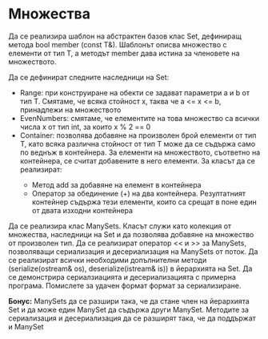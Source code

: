 # Множества
Да се реализира шаблон на абстрактен базов клас Set<T>, дефиниращ метода bool member (const T&). Шаблонът описва множество с елементи от тип T, а методът member дава истина за членовете на множеството.

Да се дефинират следните наследници на Set<T>:
- Range<T>: при конструиране на обекти се задават параметри a и b от тип T. Смятаме, че всяка стойност x, таква че a <= x <= b, принадлежи на множеството
- EvenNumbers: смятаме, че елементите на това множество са всички числа x от тип int, за които x % 2 == 0
- Container<T>: позволява добавяне на произволен брой елементи от тип T, като всяка различна стойност от тип T може да се съдържа само по веднъж в контейнера. За елементи на множеството, съответно на контейнера, се считат добавените в него елементи. За класът да се реализират:
    - Метод add за добавяне на елемент в контейнера
    - Оператор за обединение (+) на два контейнера. Резултатният контейнер съдържа тези елементи, които са срещат в поне един от двата изходни контейнера

Да се реализира клас ManySets<T>. Класът служи като колекция от множества, наследници на Set<T> и  да позволява добавяне на множество от произволен тип. Да се реализират оператор << и >> за ManySets, позволяващи сериализация и десериализация на ManySets от поток. Да се реализират всички необходими допълнителни методи (serialize(ostream& os), deserialize(istream& is)) в йерархията на Set. Да се демонстрира сериалзиацията и десериализацията с примерна програма. Помислете за удачен формат формат за сериализиране.

**Бонус:** ManySets<T> да се разшири така, че да стане член на йерархията Set<T> и да може един ManySet да съдържа други ManySet. Методите за сериализация и десериализация да се разширят така, че да поддържат и ManySet
